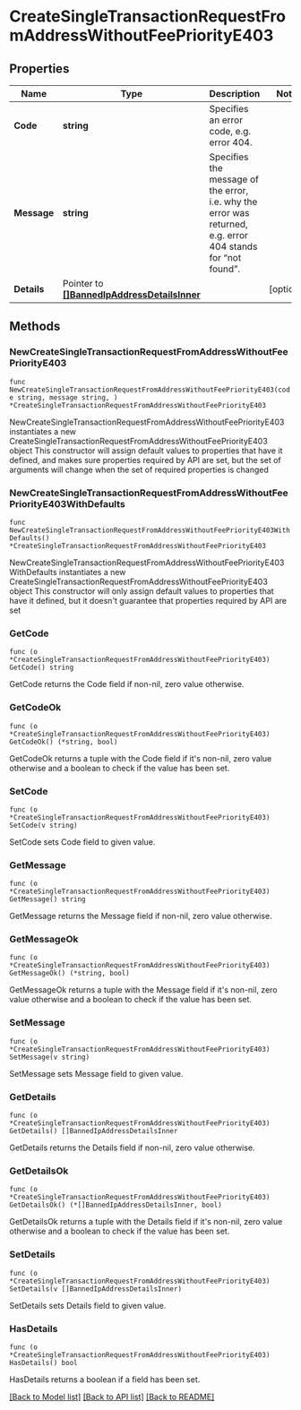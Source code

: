 # CreateSingleTransactionRequestFromAddressWithoutFeePriorityE403

## Properties

Name | Type | Description | Notes
------------ | ------------- | ------------- | -------------
**Code** | **string** | Specifies an error code, e.g. error 404. | 
**Message** | **string** | Specifies the message of the error, i.e. why the error was returned, e.g. error 404 stands for “not found”. | 
**Details** | Pointer to [**[]BannedIpAddressDetailsInner**](BannedIpAddressDetailsInner.md) |  | [optional] 

## Methods

### NewCreateSingleTransactionRequestFromAddressWithoutFeePriorityE403

`func NewCreateSingleTransactionRequestFromAddressWithoutFeePriorityE403(code string, message string, ) *CreateSingleTransactionRequestFromAddressWithoutFeePriorityE403`

NewCreateSingleTransactionRequestFromAddressWithoutFeePriorityE403 instantiates a new CreateSingleTransactionRequestFromAddressWithoutFeePriorityE403 object
This constructor will assign default values to properties that have it defined,
and makes sure properties required by API are set, but the set of arguments
will change when the set of required properties is changed

### NewCreateSingleTransactionRequestFromAddressWithoutFeePriorityE403WithDefaults

`func NewCreateSingleTransactionRequestFromAddressWithoutFeePriorityE403WithDefaults() *CreateSingleTransactionRequestFromAddressWithoutFeePriorityE403`

NewCreateSingleTransactionRequestFromAddressWithoutFeePriorityE403WithDefaults instantiates a new CreateSingleTransactionRequestFromAddressWithoutFeePriorityE403 object
This constructor will only assign default values to properties that have it defined,
but it doesn't guarantee that properties required by API are set

### GetCode

`func (o *CreateSingleTransactionRequestFromAddressWithoutFeePriorityE403) GetCode() string`

GetCode returns the Code field if non-nil, zero value otherwise.

### GetCodeOk

`func (o *CreateSingleTransactionRequestFromAddressWithoutFeePriorityE403) GetCodeOk() (*string, bool)`

GetCodeOk returns a tuple with the Code field if it's non-nil, zero value otherwise
and a boolean to check if the value has been set.

### SetCode

`func (o *CreateSingleTransactionRequestFromAddressWithoutFeePriorityE403) SetCode(v string)`

SetCode sets Code field to given value.


### GetMessage

`func (o *CreateSingleTransactionRequestFromAddressWithoutFeePriorityE403) GetMessage() string`

GetMessage returns the Message field if non-nil, zero value otherwise.

### GetMessageOk

`func (o *CreateSingleTransactionRequestFromAddressWithoutFeePriorityE403) GetMessageOk() (*string, bool)`

GetMessageOk returns a tuple with the Message field if it's non-nil, zero value otherwise
and a boolean to check if the value has been set.

### SetMessage

`func (o *CreateSingleTransactionRequestFromAddressWithoutFeePriorityE403) SetMessage(v string)`

SetMessage sets Message field to given value.


### GetDetails

`func (o *CreateSingleTransactionRequestFromAddressWithoutFeePriorityE403) GetDetails() []BannedIpAddressDetailsInner`

GetDetails returns the Details field if non-nil, zero value otherwise.

### GetDetailsOk

`func (o *CreateSingleTransactionRequestFromAddressWithoutFeePriorityE403) GetDetailsOk() (*[]BannedIpAddressDetailsInner, bool)`

GetDetailsOk returns a tuple with the Details field if it's non-nil, zero value otherwise
and a boolean to check if the value has been set.

### SetDetails

`func (o *CreateSingleTransactionRequestFromAddressWithoutFeePriorityE403) SetDetails(v []BannedIpAddressDetailsInner)`

SetDetails sets Details field to given value.

### HasDetails

`func (o *CreateSingleTransactionRequestFromAddressWithoutFeePriorityE403) HasDetails() bool`

HasDetails returns a boolean if a field has been set.


[[Back to Model list]](../README.md#documentation-for-models) [[Back to API list]](../README.md#documentation-for-api-endpoints) [[Back to README]](../README.md)


